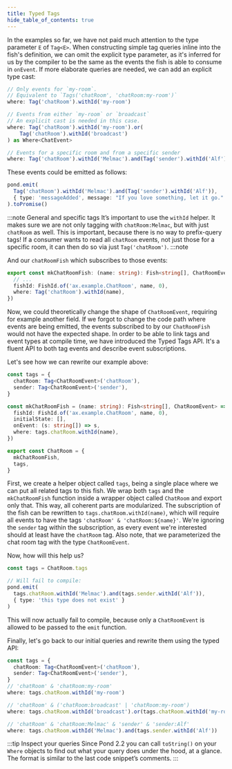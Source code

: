 ```yaml
---
title: Typed Tags
hide_table_of_contents: true
---
```


In the examples so far, we have not paid much attention to the type parameter `E` of `Tag<E>`. When constructing simple
tag queries inline into the fish's definition, we can omit the explicit type parameter, as it's inferred for us by the
compiler to be the same as the events the fish is able to consume in `onEvent`. If more elaborate queries are needed, we
can add an explicit type cast:

```typescript
// Only events for `my-room`.
// Equivalent to `Tags('chatRoom', 'chatRoom:my-room')`
where: Tag('chatRoom').withId('my-room')

// Events from either `my-room` or `broadcast`
// An explicit cast is needed in this case.
where: Tag('chatRoom').withId('my-room').or(
    Tag('chatRoom').withId('broadcast')
) as Where<ChatEvent>

// Events for a specific room and from a specific sender
where: Tag('chatRoom').withId('Melmac').and(Tag('sender').withId('Alf'))
```

These events could be emitted as follows:

```typescript
pond.emit(
  Tag('chatRoom').withId('Melmac').and(Tag('sender').withId('Alf')),
  { type: 'messageAdded', message: "If you love something, let it go." }
).toPromise()
```
:::note General and specific tags
It’s important to use the `withId` helper. It makes sure we are not only tagging with
`chatRoom:Melmac`, but with just `chatRoom` as well. This is important, because there is no
way to prefix-query tags! If a consumer wants to read all `chatRoom` events, not just those for a
specific room, it can then do so via just `Tag('chatRoom')`.
:::note


And our `chatRoomFish` which subscribes to those events:

```typescript
export const mkChatRoomFish: (name: string): Fish<string[], ChatRoomEvent> => ({
  // ...
  fishId: FishId.of('ax.example.ChatRoom', name, 0),
  where: Tag('chatRoom').withId(name),
})
```

Now, we could theoretically change the shape of `ChatRoomEvent`, requiring for example another field. If we forgot to
change the code path where events are being emitted, the events subscribed to by our `ChatRoomFish` would not have the
expected shape. In order to be able to link tags and event types at compile time, we have introduced the Typed Tags API.
It's a fluent API to both tag events and describe event subscriptions.

Let's see how we can rewrite our example above:

```typescript
const tags = {
  chatRoom: Tag<ChatRoomEvent>('chatRoom'),
  sender: Tag<ChatRoomEvent>('sender'),
}

const mkChatRoomFish = (name: string): Fish<string[], ChatRoomEvent> => ({
  fishId: FishId.of('ax.example.ChatRoom', name, 0),
  initialState: [],
  onEvent: (s: string[]) => s,
  where: tags.chatRoom.withId(name),
})

export const ChatRoom = {
  mkChatRoomFish,
  tags,
}
```

First, we create a helper object called `tags`, being a single place where we can put all related tags to this fish. We wrap
both `tags` and the `mkChatRoomFish` function inside a wrapper object called `ChatRoom` and export only that. This way,
all coherent parts are modularized. The subscription of the fish can be rewritten to `tags.chatRoom.withId(name)`,
which will require all events to have the tags `'chatRoom' & 'chatRoom:${name}'`. We're ignoring the `sender` tag within the
subscription, as every event we're interested should at least have the `chatRoom` tag. Also note, that we parameterized
the chat room tag with the type `ChatRoomEvent`.

Now, how will this help us?

```typescript
const tags = ChatRoom.tags

// Will fail to compile:
pond.emit(
  tags.chatRoom.withId('Melmac').and(tags.sender.withId('Alf')),
  { type: 'this type does not exist' }
)
```

This will now actually fail to compile, because only a `ChatRoomEvent` is allowed to be passed to the `emit` function.

Finally, let's go back to our initial queries and rewrite them using the typed API:

```typescript
const tags = {
  chatRoom: Tag<ChatRoomEvent>('chatRoom'),
  sender: Tag<ChatRoomEvent>('sender'),
}
// 'chatRoom' & 'chatRoom:my-room'
where: tags.chatRoom.withId('my-room')

// 'chatRoom' & ('chatRoom:broadcast' | 'chatRoom:my-room')
where: tags.chatRoom.withId('broadcast').or(tags.chatRoom.withId('my-room'))

// 'chatRoom' & 'chatRoom:Melmac' & 'sender' & 'sender:Alf'
where: tags.chatRoom.withId('Melmac').and(tags.sender.withId('Alf'))
```

:::tip Inspect your queries
Since Pond 2.2 you can call `toString()` on your `Where` objects to find out what your query does
under the hood, at a glance. The format is similar to the last code snippet’s comments.
:::
